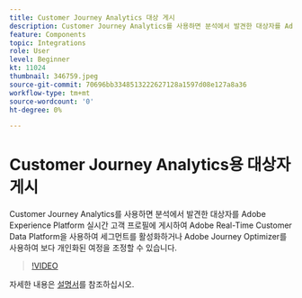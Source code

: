 ```yaml
---
title: Customer Journey Analytics 대상 게시
description: Customer Journey Analytics를 사용하면 분석에서 발견한 대상자를 Adobe Experience Platform 실시간 고객 프로필에 게시하여 Adobe Real-Time Customer Data Platform을 사용하여 세그먼트를 활성화하거나 Adobe Journey Optimizer를 사용하여 보다 개인화된 여정을 조정할 수 있습니다. (60~160자 사이여야 하지만 297자임)
feature: Components
topic: Integrations
role: User
level: Beginner
kt: 11024
thumbnail: 346759.jpeg
source-git-commit: 70696bb3348513222627128a1597d08e127a8a36
workflow-type: tm+mt
source-wordcount: '0'
ht-degree: 0%

---
```



# Customer Journey Analytics용 대상자 게시

Customer Journey Analytics를 사용하면 분석에서 발견한 대상자를 Adobe Experience Platform 실시간 고객 프로필에 게시하여 Adobe Real-Time Customer Data Platform을 사용하여 세그먼트를 활성화하거나 Adobe Journey Optimizer를 사용하여 보다 개인화된 여정을 조정할 수 있습니다.

>[!VIDEO](https://video.tv.adobe.com/v/346759/?quality=12&learn=on)

자세한 내용은 [설명서](https://experienceleague.adobe.com/docs/analytics-platform/using/cja-components/audiences/audiences-overview.html?lang=ko)를 참조하십시오.
